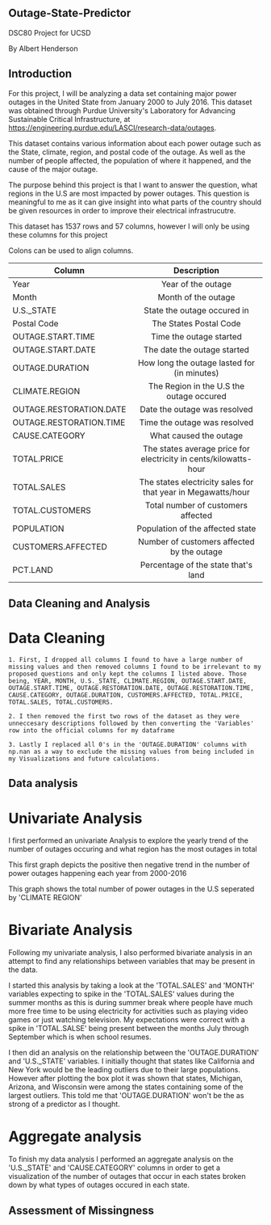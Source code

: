 ## Outage-State-Predictor
DSC80 Project for UCSD

By Albert Henderson

## Introduction

For this project, I will be analyzing a data set containing major power outages in the United State from January 2000 to July 2016. This dataset was obtained through Purdue University's Laboratory for Advancing Sustainable Critical Infrastructure, at https://engineering.purdue.edu/LASCI/research-data/outages.

This dataset contains various information about each power outage such as the State, climate, region, and postal code of the outage. As well as the number of people affected, the population of where it happened, and the cause of the major outage.

The purpose behind this project is that I want to answer the question, what regions in the U.S are most impacted by power outages. This question is meaningful to me as it can give insight into what parts of the country should be given resources in order to improve their electrical infrastrucutre.

This dataset has 1537 rows and 57 columns, however I will only be using these columns for this project

Colons can be used to align columns.

| Column        | Description   |
| ------------- |:-------------:|
| Year     | Year of the outage
| Month      | Month of the outage     |
| U.S._STATE | State the outage occured in      |
| Postal Code | The States Postal Code |
| OUTAGE.START.TIME | Time the outage started |
| OUTAGE.START.DATE | The date the outage started |
| OUTAGE.DURATION | How long the outage lasted for (in minutes)|
| CLIMATE.REGION | The Region in the U.S the outage occured |
| OUTAGE.RESTORATION.DATE | Date the outage was resolved |
| OUTAGE.RESTORATION.TIME | Time the outage was resolved |
| CAUSE.CATEGORY | What caused the outage |
| TOTAL.PRICE | The states average price for electricity in cents/kilowatts-hour |
| TOTAL.SALES | The states electricity sales for that year in Megawatts/hour |
| TOTAL.CUSTOMERS | Total number of customers affected |
| POPULATION | Population of the affected state |
| CUSTOMERS.AFFECTED | Number of customers affected by the outage |
| PCT.LAND | Percentage of the state that's land |

## Data Cleaning and Analysis

# Data Cleaning

    1. First, I dropped all columns I found to have a large number of missing values and then removed columns I found to be irrelevant to my proposed questions and only kept the columns I listed above. Those being, YEAR, MONTH, U.S._STATE, CLIMATE.REGION, OUTAGE.START.DATE, OUTAGE.START.TIME, OUTAGE.RESTORATION.DATE, OUTAGE.RESTORATION.TIME, CAUSE.CATEGORY, OUTAGE.DURATION, CUSTOMERS.AFFECTED, TOTAL.PRICE, TOTAL.SALES, TOTAL.CUSTOMERS.

    2. I then removed the first two rows of the dataset as they were unneccesary descriptions followed by then converting the 'Variables' row into the official columns for my dataframe

    3. Lastly I replaced all 0's in the 'OUTAGE.DURATION' columns with np.nan as a way to exclude the missing values from being included in my Visualizations and future calculations.

## Data analysis

# Univariate Analysis

I first performed an univariate Analysis to explore the yearly trend of the number of outages occuring and what region has the most outages in total

This first graph depicts the positive then negative trend in the number of power outages happening each year from 2000-2016

This graph shows the total number of power outages in the U.S seperated by 'CLIMATE REGION'

# Bivariate Analysis

Following my univariate analysis, I also performed bivariate analysis in an attempt to find any relationships between variables that may be present in the data. 

I started this analysis by taking a look at the 'TOTAL.SALES' and 'MONTH' variables expecting to spike in the 'TOTAL.SALES' values during the summer months as this is during summer break where people have much more free time to be using electricity for activities such as playing video games or just watching television. My expectations were correct with a spike in 'TOTAL.SALSE' being present between the months July through September which is when school resumes.

I then did an analysis on the relationship between the 'OUTAGE.DURATION' and 'U.S._STATE' variables. I initially thought that states like California and New York would be the leading outliers due to their large populations. However after plotting the box plot it was shown that states, Michigan, Arizona, and Wisconsin were among the states containing some of the largest outliers. This told me that 'OUTAGE.DURATION' won't be the as strong of a predictor as I thought.

# Aggregate analysis

To finish my data analysis I performed an aggregate analysis on the 'U.S._STATE' and 'CAUSE.CATEGORY' columns in order to get a visualization of the number of outages that occur in each states broken down by what types of outages occured in each state.

## Assessment of Missingness

